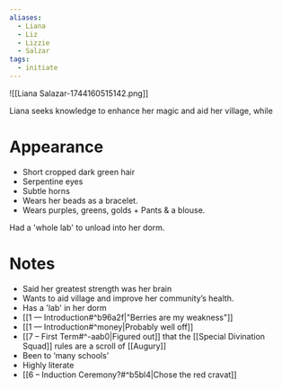 ```yaml
---
aliases:
  - Liana
  - Liz
  - Lizzie
  - Salzar
tags:
  - initiate
---
```

![[Liana Salazar-1744160515142.png]]

Liana seeks knowledge to enhance her magic and aid her village, while
# Appearance
* Short cropped dark green hair
* Serpentine eyes
* Subtle horns
* Wears her beads as a bracelet.
* Wears purples, greens, golds + Pants & a blouse.


Had a 'whole lab' to unload into her dorm.

# Notes
- Said her greatest strength was her brain
- Wants to aid village and improve her community’s health.
- Has a 'lab' in her dorm
- [[1 — Introduction#^b96a2f|"Berries are my weakness"]]
- [[1 — Introduction#^money|Probably well off]]
- [[7 – First Term#^-aab0|Figured out]] that the [[Special Divination Squad]] rules are a scroll of [[Augury]] 
- Been to ‘many schools’
- Highly literate
- [[6 – Induction Ceremony?#^b5bl4|Chose the red cravat]]
